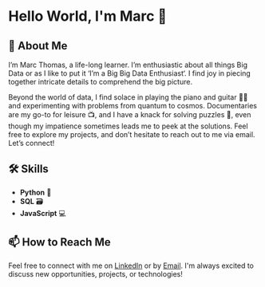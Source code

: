 # Hello World, I'm Marc 👋
 
## 🚀 About Me

I’m Marc Thomas, a life-long learner. I’m enthusiastic about all things Big Data or as I like to put it ‘I’m a Big Big Data Enthusiast‘. I find joy in piecing together intricate details to comprehend the big picture.

Beyond the world of data, I find solace in playing the piano and guitar 🎹🎸 and experimenting with problems from quantum to cosmos. Documentaries are my go-to for leisure 📺, and I have a knack for solving puzzles 🧩, even though my impatience sometimes leads me to peek at the solutions. Feel free to explore my projects, and don’t hesitate to reach out to me via email. Let’s connect!



## 🛠️ Skills

- **Python** 🐍
- **SQL** 🗃️
- **JavaScript** 💻



## 📫 How to Reach Me

Feel free to connect with me on [LinkedIn](#) or by [Email](mailto:your.email@example.com). I'm always excited to discuss new opportunities, projects, or technologies!

